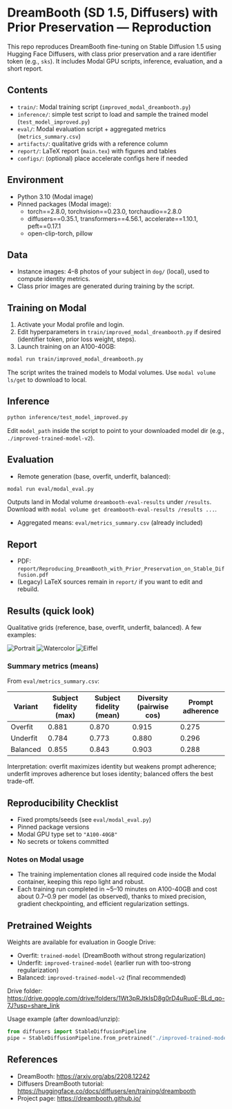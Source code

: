# DreamBooth (SD 1.5, Diffusers) with Prior Preservation — Reproduction

This repo reproduces DreamBooth fine-tuning on Stable Diffusion 1.5 using Hugging Face Diffusers, with class prior preservation and a rare identifier token (e.g., `sks`). It includes Modal GPU scripts, inference, evaluation, and a short report.

## Contents
- `train/`: Modal training script (`improved_modal_dreambooth.py`)
- `inference/`: simple test script to load and sample the trained model (`test_model_improved.py`)
- `eval/`: Modal evaluation script + aggregated metrics (`metrics_summary.csv`)
- `artifacts/`: qualitative grids with a reference column
- `report/`: LaTeX report (`main.tex`) with figures and tables
- `configs/`: (optional) place accelerate configs here if needed

## Environment
- Python 3.10 (Modal image)
- Pinned packages (Modal image):
  - torch==2.8.0, torchvision==0.23.0, torchaudio==2.8.0
  - diffusers==0.35.1, transformers==4.56.1, accelerate==1.10.1, peft==0.17.1
  - open-clip-torch, pillow

## Data
- Instance images: 4–8 photos of your subject in `dog/` (local), used to compute identity metrics.
- Class prior images are generated during training by the script.

## Training on Modal
1) Activate your Modal profile and login.
2) Edit hyperparameters in `train/improved_modal_dreambooth.py` if desired (identifier token, prior loss weight, steps).
3) Launch training on an A100-40GB:
```bash
modal run train/improved_modal_dreambooth.py
```
The script writes the trained models to Modal volumes. Use `modal volume ls/get` to download to local.

## Inference 
```bash
python inference/test_model_improved.py
```
Edit `model_path` inside the script to point to your downloaded model dir (e.g., `./improved-trained-model-v2`).

## Evaluation
- Remote generation (base, overfit, underfit, balanced):
```bash
modal run eval/modal_eval.py
```
Outputs land in Modal volume `dreambooth-eval-results` under `/results`. Download with `modal volume get dreambooth-eval-results /results ...`.

- Aggregated means: `eval/metrics_summary.csv` (already included)

## Report
- PDF: `report/Reproducing_DreamBooth_with_Prior_Preservation_on_Stable_Diffusion.pdf`
- (Legacy) LaTeX sources remain in `report/` if you want to edit and rebuild.

## Results (quick look)

Qualitative grids (reference, base, overfit, underfit, balanced). A few examples:

![Portrait](artifacts/grids_with_ref/a_portrait_photo_of_sks_dog.png)
![Watercolor](artifacts/grids_with_ref/a_watercolor_painting_of_sks_dog.png)
![Eiffel](artifacts/grids_with_ref/sks_dog_in_front_of_the_eiffel_tower.png)

### Summary metrics (means)

From `eval/metrics_summary.csv`:

| Variant   | Subject fidelity (max) | Subject fidelity (mean) | Diversity (pairwise cos) | Prompt adherence |
|-----------|-------------------------|--------------------------|--------------------------|------------------|
| Overfit   | 0.881                   | 0.870                    | 0.915                    | 0.275            |
| Underfit  | 0.784                   | 0.773                    | 0.880                    | 0.296            |
| Balanced  | 0.855                   | 0.843                    | 0.903                    | 0.288            |

Interpretation: overfit maximizes identity but weakens prompt adherence; underfit improves adherence but loses identity; balanced offers the best trade-off.

## Reproducibility Checklist
- Fixed prompts/seeds (see `eval/modal_eval.py`)
- Pinned package versions
- Modal GPU type set to `"A100-40GB"`
- No secrets or tokens committed

### Notes on Modal usage
- The training implementation clones all required code inside the Modal container, keeping this repo light and robust.
- Each training run completed in ~5–10 minutes on A100-40GB and cost about $0.7–$0.9 per model (as observed), thanks to mixed precision, gradient checkpointing, and efficient regularization settings.

## Pretrained Weights

Weights are available for evaluation in Google Drive:

- Overfit: `trained-model` (DreamBooth without strong regularization)
- Underfit: `improved-trained-model` (earlier run with too-strong regularization)
- Balanced: `improved-trained-model-v2` (final recommended)

Drive folder: https://drive.google.com/drive/folders/1Wt3pRJtkIsD8g0rD4uRuoE-BLd_qo-7J?usp=share_link

Usage example (after download/unzip):
```python
from diffusers import StableDiffusionPipeline
pipe = StableDiffusionPipeline.from_pretrained("./improved-trained-model-v2", safety_checker=None, requires_safety_checker=False)
```

## References
- DreamBooth: https://arxiv.org/abs/2208.12242
- Diffusers DreamBooth tutorial: https://huggingface.co/docs/diffusers/en/training/dreambooth
- Project page: https://dreambooth.github.io/
